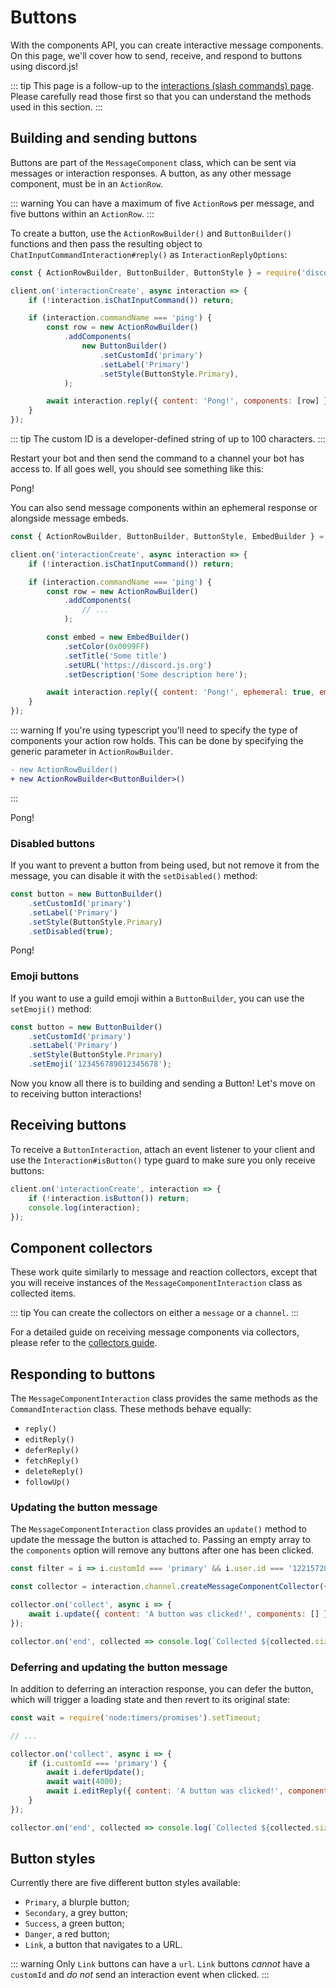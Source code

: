 # Buttons

With the components API, you can create interactive message components. On this page, we'll cover how to send, receive, and respond to buttons using discord.js!

::: tip
This page is a follow-up to the [interactions (slash commands) page](/interactions/slash-commands.md). Please carefully read those first so that you can understand the methods used in this section.
:::

## Building and sending buttons

Buttons are part of the `MessageComponent` class, which can be sent via messages or interaction responses. A button, as any other message component, must be in an `ActionRow`.

::: warning
You can have a maximum of five `ActionRow`s per message, and five buttons within an `ActionRow`.
:::

To create a button, use the `ActionRowBuilder()` and `ButtonBuilder()` functions and then pass the resulting object to `ChatInputCommandInteraction#reply()` as `InteractionReplyOptions`:

```js {1,7-13,15}
const { ActionRowBuilder, ButtonBuilder, ButtonStyle } = require('discord.js');

client.on('interactionCreate', async interaction => {
	if (!interaction.isChatInputCommand()) return;

	if (interaction.commandName === 'ping') {
		const row = new ActionRowBuilder()
			.addComponents(
				new ButtonBuilder()
					.setCustomId('primary')
					.setLabel('Primary')
					.setStyle(ButtonStyle.Primary),
			);

		await interaction.reply({ content: 'Pong!', components: [row] });
	}
});
```

::: tip
The custom ID is a developer-defined string of up to 100 characters.
:::

Restart your bot and then send the command to a channel your bot has access to. If all goes well, you should see something like this:

<DiscordMessages>
	<DiscordMessage profile="bot">
		<template #interactions>
			<DiscordInteraction profile="user" :command="true">ping</DiscordInteraction>
		</template>
		Pong!
		<template #actions>
			<DiscordButtons>
				<DiscordButton>Primary</DiscordButton>
			</DiscordButtons>
		</template>
	</DiscordMessage>
</DiscordMessages>

You can also send message components within an ephemeral response or alongside message embeds.

```js {1,12-16,18}
const { ActionRowBuilder, ButtonBuilder, ButtonStyle, EmbedBuilder } = require('discord.js');

client.on('interactionCreate', async interaction => {
	if (!interaction.isChatInputCommand()) return;

	if (interaction.commandName === 'ping') {
		const row = new ActionRowBuilder()
			.addComponents(
				// ...
			);

		const embed = new EmbedBuilder()
			.setColor(0x0099FF)
			.setTitle('Some title')
			.setURL('https://discord.js.org')
			.setDescription('Some description here');

		await interaction.reply({ content: 'Pong!', ephemeral: true, embeds: [embed], components: [row] });
	}
});
```

::: warning
If you're using typescript you'll need to specify the type of components your action row holds. This can be done by specifying the generic parameter in `ActionRowBuilder`.

```diff
- new ActionRowBuilder()
+ new ActionRowBuilder<ButtonBuilder>()
```
:::

<DiscordMessages>
	<DiscordMessage profile="bot">
		<template #interactions>
			<DiscordInteraction
				profile="user"
				:command="true"
				:ephemeral="true"
			>ping</DiscordInteraction>
		</template>
		Pong!
		<template #embeds>
			<DiscordEmbed
				border-color="#0099ff"
				embed-title="Some title"
				url="https://discord.js.org"
			>
				Some description here
			</DiscordEmbed>
		</template>
		<template #actions>
			<DiscordButtons>
				<DiscordButton>Primary</DiscordButton>
			</DiscordButtons>
		</template>
	</DiscordMessage>
</DiscordMessages>

### Disabled buttons

If you want to prevent a button from being used, but not remove it from the message, you can disable it with the `setDisabled()` method:

```js {5}
const button = new ButtonBuilder()
	.setCustomId('primary')
	.setLabel('Primary')
	.setStyle(ButtonStyle.Primary)
	.setDisabled(true);
```

<DiscordMessages>
	<DiscordMessage profile="bot">
		<template #interactions>
			<DiscordInteraction profile="user" :command="true">ping</DiscordInteraction>
		</template>
		Pong!
		<template #actions>
			<DiscordButtons>
				<DiscordButton :disabled="true">Primary</DiscordButton>
			</DiscordButtons>
		</template>
	</DiscordMessage>
</DiscordMessages>

### Emoji buttons

If you want to use a guild emoji within a `ButtonBuilder`, you can use the `setEmoji()` method:

```js {5}
const button = new ButtonBuilder()
	.setCustomId('primary')
	.setLabel('Primary')
	.setStyle(ButtonStyle.Primary)
	.setEmoji('123456789012345678');
```

Now you know all there is to building and sending a Button! Let's move on to receiving button interactions!

## Receiving buttons

To receive a `ButtonInteraction`, attach an event listener to your client and use the `Interaction#isButton()` type guard to make sure you only receive buttons:

```js {2}
client.on('interactionCreate', interaction => {
	if (!interaction.isButton()) return;
	console.log(interaction);
});
```

## Component collectors

These work quite similarly to message and reaction collectors, except that you will receive instances of the `MessageComponentInteraction` class as collected items.

::: tip
You can create the collectors on either a `message` or a `channel`.
:::

For a detailed guide on receiving message components via collectors, please refer to the [collectors guide](/popular-topics/collectors.md#interaction-collectors).

## Responding to buttons

The `MessageComponentInteraction` class provides the same methods as the `CommandInteraction` class. These methods behave equally:
- `reply()`
- `editReply()`
- `deferReply()`
- `fetchReply()`
- `deleteReply()`
- `followUp()`

### Updating the button message

The `MessageComponentInteraction` class provides an `update()` method to update the message the button is attached to. Passing an empty array to the `components` option will remove any buttons after one has been clicked.

<!-- eslint-skip -->

```js {6}
const filter = i => i.customId === 'primary' && i.user.id === '122157285790187530';

const collector = interaction.channel.createMessageComponentCollector({ filter, time: 15000 });

collector.on('collect', async i => {
	await i.update({ content: 'A button was clicked!', components: [] });
});

collector.on('end', collected => console.log(`Collected ${collected.size} items`));
```

### Deferring and updating the button message

In addition to deferring an interaction response, you can defer the button, which will trigger a loading state and then revert to its original state:

<!-- eslint-skip -->

```js {1,7-9}
const wait = require('node:timers/promises').setTimeout;

// ...

collector.on('collect', async i => {
	if (i.customId === 'primary') {
		await i.deferUpdate();
		await wait(4000);
		await i.editReply({ content: 'A button was clicked!', components: [] });
	}
});

collector.on('end', collected => console.log(`Collected ${collected.size} items`));
```


## Button styles

Currently there are five different button styles available:
- `Primary`, a blurple button;
- `Secondary`, a grey button;
- `Success`, a green button;
- `Danger`, a red button;
- `Link`, a button that navigates to a URL.

<DiscordMessages>
	<DiscordMessage profile="bot">
		<template #actions>
			<DiscordButtons>
				<DiscordButton>Primary</DiscordButton>
				<DiscordButton type="secondary">Secondary</DiscordButton>
				<DiscordButton type="success">Success</DiscordButton>
				<DiscordButton type="danger">Danger</DiscordButton>
				<DiscordButton type="link" url="https://discord.js.org">Link</DiscordButton>
			</DiscordButtons>
		</template>
	</DiscordMessage>
</DiscordMessages>

::: warning
Only `Link` buttons can have a `url`. `Link` buttons _cannot_ have a `customId` and _do not_ send an interaction event when clicked.
:::
